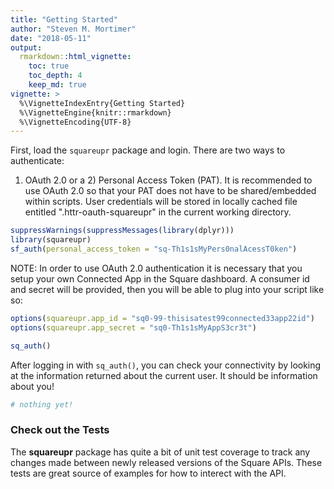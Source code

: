```yaml
---
title: "Getting Started"
author: "Steven M. Mortimer"
date: "2018-05-11"
output:
  rmarkdown::html_vignette:
    toc: true
    toc_depth: 4
    keep_md: true
vignette: >
  %\VignetteIndexEntry{Getting Started}
  %\VignetteEngine{knitr::rmarkdown}
  %\VignetteEncoding{UTF-8}
---
```




First, load the `squareupr` package and login. There are two ways to authenticate: 
1) OAuth 2.0 or a 2) Personal Access Token (PAT). It is recommended to use OAuth 2.0 so that 
your PAT does not have to be shared/embedded within scripts. User credentials will 
be stored in locally cached file entitled ".httr-oauth-squareupr" in the current working 
directory.




```r
suppressWarnings(suppressMessages(library(dplyr)))
library(squareupr)
sf_auth(personal_access_token = "sq-Th1s1sMyPers0nalAcessT0ken")
```

NOTE: In order to use OAuth 2.0 authentication it is necessary that you setup your 
own Connected App in the Square dashboard. A consumer id and secret will be provided, 
then you will be able to plug into your script like so:


```r
options(squareupr.app_id = "sq0-99-thisisatest99connected33app22id")
options(squareupr.app_secret = "sq0-Th1s1sMyAppS3cr3t")

sq_auth()
```

After logging in with `sq_auth()`, you can check your connectivity by looking at 
the information returned about the current user. It should be information about you!


```r
# nothing yet!
```

### Check out the Tests

The **squareupr** package has quite a bit of unit test coverage to track any 
changes made between newly released versions of the Square APIs. These tests are 
great source of examples for how to interect with the API.
